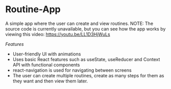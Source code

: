 # Routine-App
A simple app where the user can create and view routines.
NOTE: The source code is currently unavailable, but you can see how the app works by viewing this video: https://youtu.be/LL1D3HjWuLs

*Features*
  - User-friendly UI with animations
  - Uses basic React features such as useState, useReducer and Context API with functional components
  - react-navigation is used for navigating between screens
  - The user can create multiple routines, create as many steps for them as they want and then view them later.
